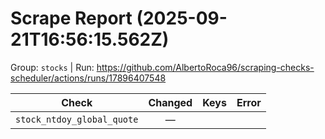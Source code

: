 # Scrape Report (2025-09-21T16:56:15.562Z)

Group: `stocks`  |  Run: https://github.com/AlbertoRoca96/scraping-checks-scheduler/actions/runs/17896407548

| Check | Changed | Keys | Error |
|---|:---:|:--|:--|
| `stock_ntdoy_global_quote` | — |  |  |
